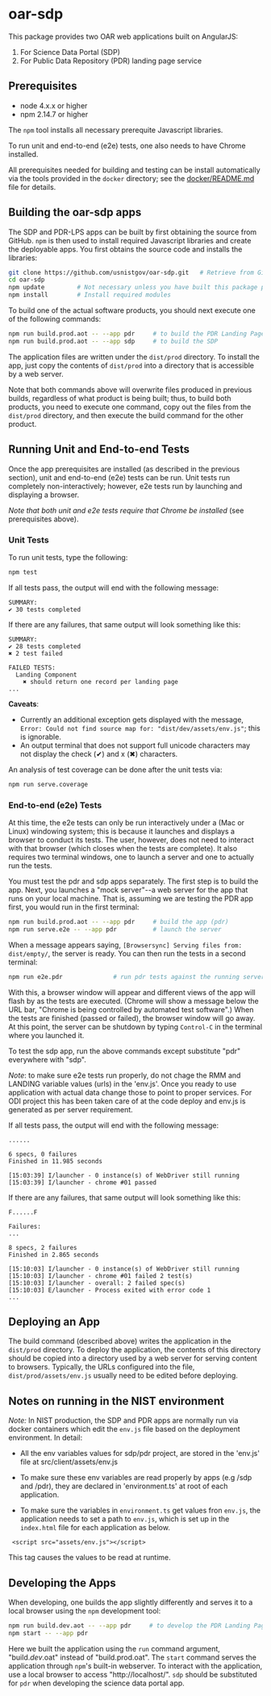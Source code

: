 # oar-sdp

This package provides two OAR web applications built on AngularJS:

1. For Science Data Portal (SDP)
2. For Public Data Repository (PDR) landing page service 

## Prerequisites

* node 4.x.x or higher
* npm 2.14.7 or higher

The `npm` tool installs all necessary prerequite Javascript
libraries.

To run unit and end-to-end (e2e) tests, one also needs to have Chrome
installed.

All prerequisites needed for building and testing can be install
automatically via the tools provided in the `docker` directory; see
the [docker/README.md](docker/README.md) file for details.  

## Building the oar-sdp apps

The SDP and PDR-LPS apps can be built by first obtaining the source
from GitHub.  `npm` is then used to install required Javascript
libraries and create the deployable apps.  You first obtains the
source code and installs the libraries:

```bash
git clone https://github.com/usnistgov/oar-sdp.git   # Retrieve from GitHub
cd oar-sdp
npm update         # Not necessary unless you have built this package previously
npm install        # Install required modules
```

To build one of the actual software products, you should next execute
one of the following commands:
```bash
npm run build.prod.aot -- --app pdr     # to build the PDR Landing Page Service
npm run build.prod.aot -- --app sdp     # to build the SDP
```

The application files are written under the `dist/prod` directory.  To
install the app, just copy the contents of `dist/prod` into a
directory that is accessible by a web server.  

Note that both commands above will overwrite files produced in
previous builds, regardless of what product is being built; thus, to
build both products, you need to execute one command, copy out the
files from the `dist/prod` directory, and then execute the build
command for the other product.  

## Running Unit and End-to-end Tests

Once the app prerequisites are installed (as described in the previous
section), unit and end-to-end (e2e) tests can be run.  Unit tests run
completely non-interactively; however, e2e tests run by launching and
displaying a browser.

_Note that both unit and e2e tests require that Chrome be installed_
(see prerequisites above).

### Unit Tests

To run unit tests, type the following:

```bash
npm test
```

If all tests pass, the output will end with the following message:
```
SUMMARY:
✔ 30 tests completed
```

If there are any failures, that same output will look something like
this:
```
SUMMARY:
✔ 28 tests completed
✖ 2 test failed

FAILED TESTS:
  Landing Component
    ✖ should return one record per landing page
...
```

__Caveats__:
* Currently an additional exception gets displayed with the message,
`Error: Could not find source map for: "dist/dev/assets/env.js"`; this
is ignorable.
* An output terminal that does not support full unicode characters may not
display the check (✔) and x (✖) characters.  

An analysis of test coverage can be done after the unit tests via:
```bash
npm run serve.coverage
```

### End-to-end (e2e) Tests

At this time, the e2e tests can only be run interactively under a (Mac
or Linux) windowing system; this is because it launches and displays a
browser to conduct its tests.  The user, however, does not need to
interact with that browser (which closes when the tests are
complete).  It also requires two terminal windows, one to launch a
server and one to actually run the tests.  

You must test the pdr and sdp apps separately.  The first step is to
build the app.  Next, you launches a "mock server"--a web server for
the app that runs on your local machine.  That is, assuming we are
testing the PDR app first, you would run in the first terminal:

```bash
npm run build.prod.aot -- --app pdr     # build the app (pdr)
npm run serve.e2e -- --app pdr          # launch the server
```

When a message appears saying, `[Browsersync] Serving files from:
dist/empty/`,  the server is ready.  You can then run the tests in a
second terminal:

```bash
npm run e2e.pdr              # run pdr tests against the running server
```

With this, a browser window will appear and different views of the app
will flash by as the tests are executed.  (Chrome will show a message
below the URL bar, "Chrome is being controlled by automated test
software".)  When the tests are finished (passed or failed), the
browser window will go away.  At this point, the server can be
shutdown by typing `Control-C` in the terminal where you launched it.  

To test the sdp app, run the above commands except substitute "pdr" everywhere
with "sdp".  

*Note*:  to make sure e2e tests run properly, do not chage the RMM and LANDING variable values (urls) in the 'env.js'. Once you ready to use application with actual data change those to point to proper services. For ODI project this has been taken care of at the code deploy and env.js is generated as per server requirement.

If all tests pass, the output will end with the following message:
```
......

6 specs, 0 failures
Finished in 11.985 seconds

[15:03:39] I/launcher - 0 instance(s) of WebDriver still running
[15:03:39] I/launcher - chrome #01 passed
```

If there are any failures, that same output will look something like
this:
```
F......F

Failures:
...

8 specs, 2 failures
Finished in 2.865 seconds

[15:10:03] I/launcher - 0 instance(s) of WebDriver still running
[15:10:03] I/launcher - chrome #01 failed 2 test(s)
[15:10:03] I/launcher - overall: 2 failed spec(s)
[15:10:03] E/launcher - Process exited with error code 1
...
```


## Deploying an App

The build command (described above) writes the application in the
`dist/prod` directory.  To deploy the application, the contents of
this directory should be copied into a directory used by a web server
for serving content to browsers.  Typically, the URLs configured into
the file, `dist/prod/assets/env.js` usually need to be edited before
deploying.

## Notes on running in the NIST environment

*Note:*  In NIST production, the SDP and PDR apps are normally run via
docker containers which edit the `env.js` file based on the deployment
environment.  In detail:

*  All the env variables values for sdp/pdr project, are stored in the 'env.js' file at src/client/assets/env.js

*  To make sure these env variables are read properly by apps (e.g /sdp and /pdr), they are declared in 'environment.ts' at root of each application.

*  To make sure the variables in `environment.ts` get values fron `env.js`, the application needs to set a path to `env.js`, which is set up in the `index.html` file for each application as below.
```
 <script src="assets/env.js"></script>
```
This tag causes the values to be read at runtime.

## Developing the Apps

When developing, one builds the app slightly differently and serves it
to a local browser using the `npm` development tool:

```bash
npm run build.dev.aot -- --app pdr     # to develop the PDR Landing Page Service
npm start -- --app pdr
```

Here we built the application using the `run` command argument,
"build._dev_.oat" instead of "build.prod.oat".  The `start` command
serves the application through `npm`'s built-in webserver.  To
interact with the application, use a local browser to access
"http://localhost/".  `sdp` should be substituted for `pdr` when
developing the science data portal app.


